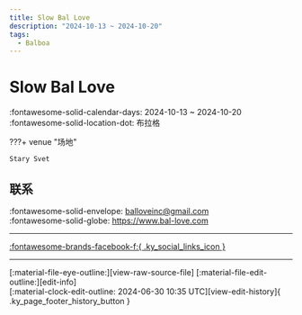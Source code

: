 ```yaml
---
title: Slow Bal Love
description: "2024-10-13 ~ 2024-10-20"
tags:
  - Balboa
---
```


# Slow Bal Love 

:fontawesome-solid-calendar-days: 2024-10-13 ~ 2024-10-20  
:fontawesome-solid-location-dot: 布拉格  

???+ venue "场地"

    Stary Svet  

## 联系

:fontawesome-solid-envelope: <balloveinc@gmail.com>  
:fontawesome-solid-globe: <https://www.bal-love.com>  

---

 [:fontawesome-brands-facebook-f:{ .ky_social_links_icon }](https://www.facebook.com/groups/179491102635312)

---

<div class="ky_page_footer" markdown>
<div class="ky_page_footer_trailing" markdown="span">
[:material-file-eye-outline:][view-raw-source-file]
[:material-file-edit-outline:][edit-info]
</div>
<div class="ky_page_footer_leading" markdown="span">
[:material-clock-edit-outline: 2024-06-30 10:35 UTC][view-edit-history]{ .ky_page_footer_history_button }
</div>
</div>

[view-raw-source-file]: https://github.com/swingdance/events/blob/main/2024/cs_CZ/slow-bal-love-2024.json "查看原始源文件"
[edit-info]: https://github.com/swingdance/events/issues/new?assignees=&labels=update+event&projects=&template=03-update_entity.yml&title=Update%20Event%3A%202024%2Fcs_CZ%20%E2%80%A2%20Slow%20Bal%20Love&region=cs_CZ&year=2024&id=slow-bal-love-2024&name=Slow%20Bal%20Love&org_id= "编辑信息"

[view-edit-history]: https://github.com/swingdance/events/commits/main/2024/cs_CZ/slow-bal-love-2024.json "查看编辑历史"
